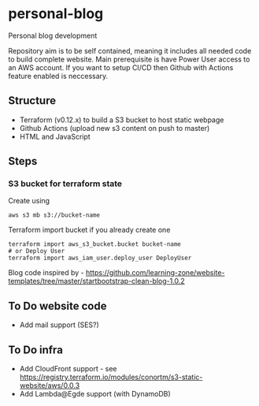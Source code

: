 # personal-blog
Personal blog development 

Repository aim is to be self contained, meaning it includes all needed code to build complete website. Main prerequisite is have Power User access to an AWS account. If you want to setup CI/CD then Github with Actions feature enabled is neccessary.

## Structure
- Terraform (v0.12.x) to build a S3 bucket to host static webpage
- Github Actions (upload new s3 content on push to master)
- HTML and JavaScript


## Steps 

### S3 bucket for terraform state
Create using 
```
aws s3 mb s3://bucket-name
```


Terraform import bucket if you already create one
```
terraform import aws_s3_bucket.bucket bucket-name
# or Deploy User
terraform import aws_iam_user.deploy_user DeployUser
```

Blog code inspired by - https://github.com/learning-zone/website-templates/tree/master/startbootstrap-clean-blog-1.0.2

## To Do website code
- Add mail support (SES?)

## To Do infra
- Add CloudFront support - see https://registry.terraform.io/modules/conortm/s3-static-website/aws/0.0.3
- Add Lambda@Egde support (with DynamoDB)